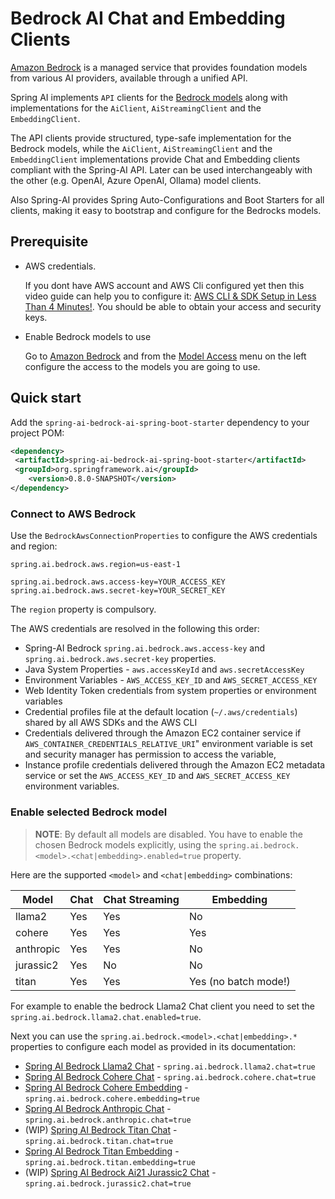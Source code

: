 # Bedrock AI Chat and Embedding Clients

[Amazon Bedrock](https://docs.aws.amazon.com/bedrock/latest/userguide/what-is-bedrock.html) is a managed service that provides foundation models from various AI providers, available through a unified API.

Spring AI implements `API` clients for the [Bedrock models](https://docs.aws.amazon.com/bedrock/latest/userguide/model-ids-arns.html) along with implementations for the `AiClient`, `AiStreamingClient` and the `EmbeddingClient`.

The API clients provide structured, type-safe implementation for the Bedrock models, while the `AiClient`, `AiStreamingClient` and the `EmbeddingClient` implementations provide Chat and Embedding clients compliant with the Spring-AI API. Later can be used interchangeably with the other (e.g. OpenAI, Azure OpenAI,
Ollama) model clients.

Also Spring-AI provides Spring Auto-Configurations and Boot Starters for all clients, making it easy to bootstrap and configure for the Bedrocks models.

## Prerequisite

* AWS credentials.

  If you dont have AWS account and AWS Cli configured yet then this video guide can help you to configure it: [AWS CLI & SDK Setup in Less Than 4 Minutes!](https://youtu.be/gswVHTrRX8I?si=buaY7aeI0l3-bBVb).
  You should be able to obtain your access and security keys.

* Enable Bedrock models to use

  Go to [Amazon Bedrock](https://us-east-1.console.aws.amazon.com/bedrock/home) and from the [Model Access](https://us-east-1.console.aws.amazon.com/bedrock/home?region=us-east-1#/modelaccess) menu on the left configure the access to the models you are going to use.

## Quick start

Add the `spring-ai-bedrock-ai-spring-boot-starter` dependency to your project POM:

```xml
<dependency>
 <artifactId>spring-ai-bedrock-ai-spring-boot-starter</artifactId>
 <groupId>org.springframework.ai</groupId>
    <version>0.8.0-SNAPSHOT</version>
</dependency>
```

### Connect to AWS Bedrock

Use the `BedrockAwsConnectionProperties` to configure the AWS credentials and region:

```shell
spring.ai.bedrock.aws.region=us-east-1

spring.ai.bedrock.aws.access-key=YOUR_ACCESS_KEY
spring.ai.bedrock.aws.secret-key=YOUR_SECRET_KEY
```

The `region` property is compulsory.

The AWS credentials are resolved in the following this order:

* Spring-AI Bedrock `spring.ai.bedrock.aws.access-key` and `spring.ai.bedrock.aws.secret-key` properties.
* Java System Properties - `aws.accessKeyId` and `aws.secretAccessKey`
* Environment Variables - `AWS_ACCESS_KEY_ID` and `AWS_SECRET_ACCESS_KEY`
* Web Identity Token credentials from system properties or environment variables
* Credential profiles file at the default location (`~/.aws/credentials`) shared by all AWS SDKs and the AWS CLI
* Credentials delivered through the Amazon EC2 container service if `AWS_CONTAINER_CREDENTIALS_RELATIVE_URI`" environment variable is set and security manager has permission to access the variable,
* Instance profile credentials delivered through the Amazon EC2 metadata service or set the `AWS_ACCESS_KEY_ID` and `AWS_SECRET_ACCESS_KEY` environment variables.

### Enable selected Bedrock model

> **NOTE**: By default all models are disabled. You have to enable the chosen Bedrock models explicitly, using the `spring.ai.bedrock.<model>.<chat|embedding>.enabled=true` property.

Here are the supported `<model>` and `<chat|embedding>` combinations:

| Model | Chat | Chat Streaming | Embedding |
| ------------- | ------------- | ------------- | ------------- |
| llama2 | Yes | Yes | No |
| cohere | Yes | Yes | Yes |
| anthropic | Yes | Yes | No |
| jurassic2 | Yes | No | No |
| titan | Yes | Yes | Yes (no batch mode!) |

For example to enable the bedrock Llama2 Chat client you need to set the
`spring.ai.bedrock.llama2.chat.enabled=true`.

Next you can use the `spring.ai.bedrock.<model>.<chat|embedding>.*` properties to configure each model as provided in its documentation:

* [Spring AI Bedrock Llama2 Chat](./README_LLAMA2_CHAT.md) - `spring.ai.bedrock.llama2.chat=true`
* [Spring AI Bedrock Cohere Chat](./README_COHERE_CHAT.md) - `spring.ai.bedrock.cohere.chat=true`
* [Spring AI Bedrock Cohere Embedding](./README_COHERE_EMBEDDING.md) - `spring.ai.bedrock.cohere.embedding=true`
* [Spring AI Bedrock Anthropic Chat](./README_ANTHROPIC_CHAT.md) - `spring.ai.bedrock.anthropic.chat=true`
* (WIP) [Spring AI Bedrock Titan Chat](./README_TITAN_CHAT.md) - `spring.ai.bedrock.titan.chat=true`
* [Spring AI Bedrock Titan Embedding](./README_TITAN_EMBEDDING.md) - `spring.ai.bedrock.titan.embedding=true`
* (WIP) [Spring AI Bedrock Ai21 Jurassic2 Chat](./README_JURASSIC2_CHAT.md) - `spring.ai.bedrock.jurassic2.chat=true`
